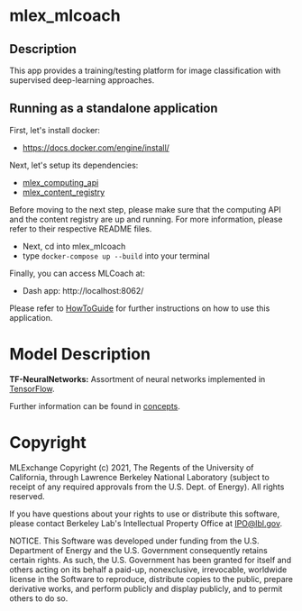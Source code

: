 # mlex_mlcoach
## Description
This app provides a training/testing platform for image classification with supervised deep-learning approaches.

## Running as a standalone application
First, let's install docker:

* https://docs.docker.com/engine/install/

Next, let's setup its dependencies:
* [mlex_computing_api](https://github.com/mlexchange/mlex_computing_api)
* [mlex_content_registry](https://github.com/mlexchange/mlex_content_registry)

Before moving to the next step, please make sure that the computing API and the content 
registry are up and running. For more information, please refer to their respective 
README files.
* Next, cd into mlex_mlcoach
* type `docker-compose up --build` into your terminal

Finally, you can access MLCoach at:
* Dash app: http://localhost:8062/

Please refer to [HowToGuide](/docs/tasks.md) for further instructions on how
to use this application.

# Model Description
**TF-NeuralNetworks:** Assortment of neural networks implemented in [TensorFlow](https://www.tensorflow.org).

Further information can be found in [concepts](/docs/concepts.md).

# Copyright
MLExchange Copyright (c) 2021, The Regents of the University of California, through Lawrence Berkeley National Laboratory (subject to receipt of any required approvals from the U.S. Dept. of Energy). All rights reserved.

If you have questions about your rights to use or distribute this software, please contact Berkeley Lab's Intellectual Property Office at IPO@lbl.gov.

NOTICE.  This Software was developed under funding from the U.S. Department of Energy and the U.S. Government consequently retains certain rights.  As such, the U.S. Government has been granted for itself and others acting on its behalf a paid-up, nonexclusive, irrevocable, worldwide license in the Software to reproduce, distribute copies to the public, prepare derivative works, and perform publicly and display publicly, and to permit others to do so.
